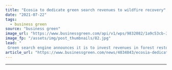 ```yaml
---
title: "Ecosia to dedicate green search revenues to wildfire recovery"
date: "2021-07-22"
tags: 
  - business green
source: "business green"
image_url: "https://www.businessgreen.com/api/v1/wps/9832082/1a9c53cb-39fa-4784-b303-64720f75d5ff/6/ecosiaweb-350x250-185x114.jpg"
image_fp: "/assets/img/post_thumbnails/82.jpg"
lead: "
 Green search engine announces it is to invest revenues in forest restoration projects in Brazil, USA, and Australia  ..."
article_url: "https://www.businessgreen.com/news/4034843/ecosia-dedicate-green-search-revenues-wildfire-recovery"
---
```


---
